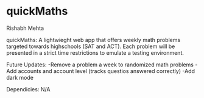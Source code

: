 # quickMaths
Rishabh Mehta

quickMaths: A lightwieght web app that offers weekly math problems targeted towards highschools (SAT and ACT).
            Each problem will be presented in a strict time restrictions to emulate a testing environment.

Future Updates: 
  -Remove a problem a week to randomized math problems
  -Add accounts and account level (tracks questios answered correctly)
  -Add dark mode

Dependicies: N/A
